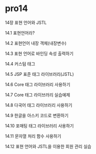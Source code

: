 # pro14

14장 표현 언어와 JSTL

14.1 표현언어라? 

14.2 표현언어 내장 객체(내장변수)

14.3 표현 언어로 바인딩 속성 출력하기

14.4 커스텀 태그

14.5 JSP 표준 태그 라이브러리(JSTL)

14.6 Core 태그 라이브러리 사용하기

14.7 Core 태그 라이브러리 실습예제

14.8 다국어 태그 라이브러리 사용하기 

14.9 한글을 아스키 코드로 변환하기

14.10 포매팅 태그 라이브러리 사용하기

14.11 문자열 처리 함수 사용하기 

14.12 표현 언어와 JSTL을 이용한 회원 관리 실습
